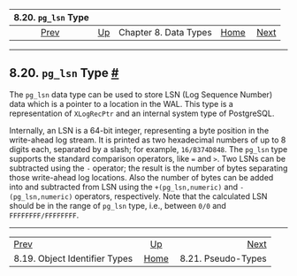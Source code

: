 

|                     8.20. `pg_lsn` Type                    |                                             |                       |                                                       |                                                    |
| :--------------------------------------------------------: | :------------------------------------------ | :-------------------: | ----------------------------------------------------: | -------------------------------------------------: |
| [Prev](datatype-oid.html "8.19. Object Identifier Types")  | [Up](datatype.html "Chapter 8. Data Types") | Chapter 8. Data Types | [Home](index.html "PostgreSQL 17devel Documentation") |  [Next](datatype-pseudo.html "8.21. Pseudo-Types") |

***

## 8.20. `pg_lsn` Type [#](#DATATYPE-PG-LSN)

The `pg_lsn` data type can be used to store LSN (Log Sequence Number) data which is a pointer to a location in the WAL. This type is a representation of `XLogRecPtr` and an internal system type of PostgreSQL.

Internally, an LSN is a 64-bit integer, representing a byte position in the write-ahead log stream. It is printed as two hexadecimal numbers of up to 8 digits each, separated by a slash; for example, `16/B374D848`. The `pg_lsn` type supports the standard comparison operators, like `=` and `>`. Two LSNs can be subtracted using the `-` operator; the result is the number of bytes separating those write-ahead log locations. Also the number of bytes can be added into and subtracted from LSN using the `+(pg_lsn,numeric)` and `-(pg_lsn,numeric)` operators, respectively. Note that the calculated LSN should be in the range of `pg_lsn` type, i.e., between `0/0` and `FFFFFFFF/FFFFFFFF`.

***

|                                                            |                                                       |                                                    |
| :--------------------------------------------------------- | :---------------------------------------------------: | -------------------------------------------------: |
| [Prev](datatype-oid.html "8.19. Object Identifier Types")  |      [Up](datatype.html "Chapter 8. Data Types")      |  [Next](datatype-pseudo.html "8.21. Pseudo-Types") |
| 8.19. Object Identifier Types                              | [Home](index.html "PostgreSQL 17devel Documentation") |                                 8.21. Pseudo-Types |
